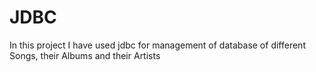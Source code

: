 # JDBC
In this project I have used jdbc for management of database of different Songs, their Albums and their Artists
